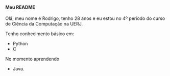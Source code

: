 #### Meu README

Olá, meu nome é Rodrigo, tenho 28 anos e eu estou no 4º período do curso de Ciência da Computação na UERJ.

Tenho conhecimento básico em:
- Python
- C 

No momento aprendendo
- Java.
